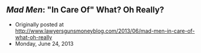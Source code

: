 ## <em>Mad Men</em>: "In Care Of" What? Oh Really?

 * Originally posted at http://www.lawyersgunsmoneyblog.com/2013/06/mad-men-in-care-of-what-oh-really
 * Monday, June 24, 2013

 